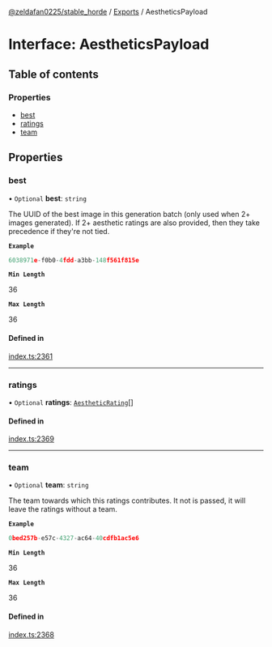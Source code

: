 [@zeldafan0225/stable_horde](../README.md) / [Exports](../modules.md) / AestheticsPayload

# Interface: AestheticsPayload

## Table of contents

### Properties

- [best](AestheticsPayload.md#best)
- [ratings](AestheticsPayload.md#ratings)
- [team](AestheticsPayload.md#team)

## Properties

### best

• `Optional` **best**: `string`

The UUID of the best image in this generation batch (only used when 2+ images generated). If 2+ aesthetic ratings are also provided, then they take precedence if they're not tied.

**`Example`**

```ts
6038971e-f0b0-4fdd-a3bb-148f561f815e
```

**`Min Length`**

36

**`Max Length`**

36

#### Defined in

[index.ts:2361](https://github.com/ZeldaFan0225/stable_horde/blob/da4b9dc/index.ts#L2361)

___

### ratings

• `Optional` **ratings**: [`AestheticRating`](AestheticRating.md)[]

#### Defined in

[index.ts:2369](https://github.com/ZeldaFan0225/stable_horde/blob/da4b9dc/index.ts#L2369)

___

### team

• `Optional` **team**: `string`

The team towards which this ratings contributes. It not is passed, it will leave the ratings without a team.

**`Example`**

```ts
0bed257b-e57c-4327-ac64-40cdfb1ac5e6
```

**`Min Length`**

36

**`Max Length`**

36

#### Defined in

[index.ts:2368](https://github.com/ZeldaFan0225/stable_horde/blob/da4b9dc/index.ts#L2368)
